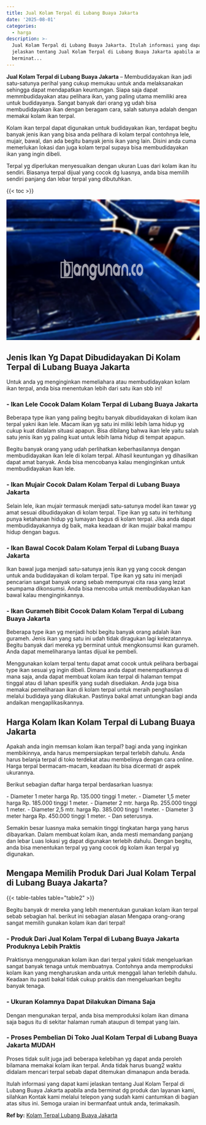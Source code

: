 ```yaml
---
title: Jual Kolam Terpal di Lubang Buaya Jakarta
date: '2025-08-01'
categories:
  - harga
description: >-
  Jual Kolam Terpal di Lubang Buaya Jakarta. Itulah informasi yang dapat kami
  jelaskan tentang Jual Kolam Terpal di Lubang Buaya Jakarta apabila anda
  berminat...
---
```


**Jual Kolam Terpal di Lubang Buaya Jakarta** – Membudidayakan ikan jadi satu-satunya perihal yang cukup memukau untuk anda melaksanakan sehingga dapat mendapatkan keuntungan. Siapa saja dapat memmbudidayakan atau pelihara ikan, yang paling utama memiliki area untuk budidayanya. Sangat banyak dari orang yg udah bisa membudidayakan ikan dengan beragam cara, salah satunya adalah dengan memakai kolam ikan terpal.

Kolam ikan terpal dapat digunakan untuk budidayakan ikan, terdapat begitu banyak jenis ikan yang bisa anda pelihara di kolam terpal contohnya lele, mujair, bawal, dan ada begitu banyak jenis ikan yang lain. Disini anda cuma memerlukan lokasi dan juga kolam terpal supaya bisa membudidayakan ikan yang ingin dibeli.

Terpal yg diperlukan menyesuaikan dengan ukuran Luas dari kolam ikan itu sendiri. Biasanya terpal dijual yang cocok dg luasnya, anda bisa memilih sendiri panjang dan lebar terpal yang dibutuhkan.

{{< toc >}}

![Jual Kolam Terpal di Lubang Buaya Jakarta](/images/jual-kolam-terpal-04.png)

## Jenis Ikan Yg Dapat Dibudidayakan Di Kolam Terpal di Lubang Buaya Jakarta

Untuk anda yg menginginkan memeliahara atau membudidayakan kolam ikan terpal, anda bisa menentukan lebih dari satu ikan sbb ini!

### \- Ikan Lele Cocok Dalam Kolam Terpal di Lubang Buaya Jakarta

Beberapa type ikan yang paling begitu banyak dibudidayakan di kolam ikan terpal yakni ikan lele. Macam ikan yg satu ini miliki lebih lama hidup yg cukup kuat didalam situasi apapun. Bisa dibilang bahwa ikan lele yaitu salah satu jenis ikan yg paling kuat untuk lebih lama hidup di tempat apapun.

Begitu banyak orang yang udah perlihatkan keberhasilannya dengan membudidayakan ikan lele di kolam terpal. Alhasil keuntungan yg dihasilkan dapat amat banyak. Anda bisa mencobanya kalau menginginkan untuk membudidayakan ikan lele.

### \- Ikan Mujair Cocok Dalam Kolam Terpal di Lubang Buaya Jakarta

Selain lele, ikan mujair termasuk menjadi satu-satunya model ikan tawar yg amat sesuai dibudidayakan di kolam terpal. Tipe ikan yg satu ini terhitung punya ketahanan hidup yg lumayan bagus di kolam terpal. Jika anda dapat membudidayakannya dg baik, maka keadaan dr ikan mujair bakal mampu hidup dengan bagus.

### \- Ikan Bawal Cocok Dalam Kolam Terpal di Lubang Buaya Jakarta

Ikan bawal juga menjadi satu-satunya jenis ikan yg yang cocok dengan untuk anda budidayakan di kolam terpal. Tipe ikan yg satu ini menjadi pencarian sangat banyak orang sebab mempunyai cita rasa yang lezat seumpama dikonsumsi. Anda bisa mencoba untuk membudidayakan kan bawal kalau menginginkannya.

### \- Ikan Gurameh Bibit Cocok Dalam Kolam Terpal di Lubang Buaya Jakarta

Beberapa type ikan yg menjadi hobi begitu banyak orang adalah ikan gurameh. Jenis ikan yang satu ini udah tidak diragukan lagi kelezatannya. Begitu banyak dari mereka yg berminat untuk mengkonsumsi ikan gurameh. Anda dapat memeliharanya lantas dijual ke pembeli.

Menggunakan kolam terpal tentu dapat amat cocok untuk pelihara berbagai type ikan sesuai yg ingin dibeli. Dimana anda dapat menempatkannya di mana saja, anda dapat membuat kolam ikan terpal di halaman tempat tinggal atau di lahan spesifik yang sudah disediakan. Anda juga bisa memakai pemeliharaan ikan di kolam terpal untuk meraih penghasilan melalui budidaya yang dilakukan. Pastinya bakal amat untungkan bagi anda andaikan mengaplikasikannya.

## Harga Kolam Ikan Kolam Terpal di Lubang Buaya Jakarta

Apakah anda ingin memsan kolam ikan terpal? bagi anda yang inginkan membikinnya, anda harus mempersiapkan terpal terlebih dahulu. Anda harus belanja terpal di toko terdekat atau membelinya dengan cara online. Harga terpal bermacam-macam, keadaan itu bisa dicermati dr aspek ukurannya.

Berikut sebagian daftar harga terpal berdasarkan luasnya:

\- Diameter 1 meter harga Rp. 135.000 tinggi 1 meter. - Diameter 1,5 meter harga Rp. 185.000 tinggi 1 meter. - Diameter 2 mtr. harga Rp. 255.000 tinggi 1 meter. - Diameter 2,5 mtr. harga Rp. 385.000 tinggi 1 meter. - Diameter 3 meter harga Rp. 450.000 tinggi 1 meter. - Dan seterusnya.

Semakin besar luasnya maka semakin tinggi tingkatan harga yang harus dibayarkan. Dalam membuat kolam ikan, anda mesti memandang panjang dan lebar Luas lokasi yg dapat digunakan terlebih dahulu. Dengan begitu, anda bisa menentukan terpal yg yang cocok dg kolam ikan terpal yg digunakan.

## Mengapa Memilih Produk Dari Jual Kolam Terpal di Lubang Buaya Jakarta?

{{< table-tables table="table2" >}}

Begitu banyak dr mereka yang lebih menentukan gunakan kolam ikan terpal sebab sebagian hal. berikut ini sebagian alasan Mengapa orang-orang sangat memilih gunakan kolam ikan dari terpal!

### \- Produk Dari Jual Kolam Terpal di Lubang Buaya Jakarta Produknya Lebih Praktis

Praktisnya menggunakan kolam ikan dari terpal yakni tidak mengeluarkan sangat banyak tenaga untuk membuatnya. Contohnya anda memproduksi kolam ikan yang mengharuskan anda untuk menggali lahan terlebih dahulu. Keadaan itu pasti bakal tidak cukup praktis dan mengeluarkan begitu banyak tenaga.

### \- Ukuran Kolamnya Dapat Dilakukan Dimana Saja

Dengan mengunakan terpal, anda bisa memproduksi kolam ikan dimana saja bagus itu di sekitar halaman rumah ataupun di tempat yang lain.

### \- Proses Pembelian Di Toko Jual Kolam Terpal di Lubang Buaya Jakarta MUDAH

Proses tidak sulit juga jadi beberapa kelebihan yg dapat anda peroleh bilamana memakai kolam ikan terpal. Anda tidak harus buang2 waktu didalam mencari terpal sebab dapat ditemukan dimanapun anda berada.

Itulah informasi yang dapat kami jelaskan tentang Jual Kolam Terpal di Lubang Buaya Jakarta apabila anda berminat dg produk dan layanan kami, silahkan Kontak kami melalui telepon yang sudah kami cantumkan di bagian atas situs ini. Semoga uraian ini bermanfaat untuk anda, terimakasih.

**Ref by:** [Kolam Terpal Lubang Buaya Jakarta](https://id.wikipedia.org/wiki/Kolam)

